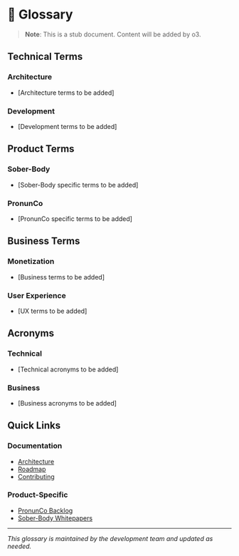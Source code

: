 # 📖 Glossary

> **Note**: This is a stub document. Content will be added by o3.

## Technical Terms

### Architecture
- [Architecture terms to be added]

### Development
- [Development terms to be added]

## Product Terms

### Sober-Body
- [Sober-Body specific terms to be added]

### PronunCo
- [PronunCo specific terms to be added]

## Business Terms

### Monetization
- [Business terms to be added]

### User Experience
- [UX terms to be added]

## Acronyms

### Technical
- [Technical acronyms to be added]

### Business
- [Business acronyms to be added]

## Quick Links

### Documentation
- [Architecture](ARCHITECTURE.md)
- [Roadmap](ROADMAP.md)
- [Contributing](CONTRIBUTING.md)

### Product-Specific
- [PronunCo Backlog](../10_pronunco/BACKLOG_PRONUNCO.md)
- [Sober-Body Whitepapers](../20_sober-body/whitepapers/)

---

*This glossary is maintained by the development team and updated as needed.*